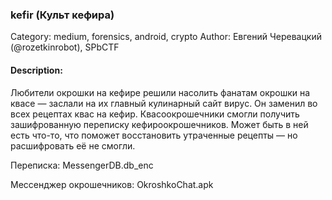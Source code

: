 ### kefir (Культ кефира)

Category: medium, forensics, android, crypto
Author: Евгений Черевацкий (@rozetkinrobot), SPbCTF

#### Description:

Любители окрошки на кефире решили насолить фанатам окрошки на квасе — заслали на их главный кулинарный сайт вирус. Он заменил во всех рецептах квас на кефир. Квасоокрошечники смогли получить зашифрованную переписку кефироокрошечников. Может быть в ней есть что-то, что поможет восстановить утраченные рецепты — но расшифровать её не смогли.

Переписка: MessengerDB.db_enc

Мессенджер окрошечников: OkroshkoChat.apk